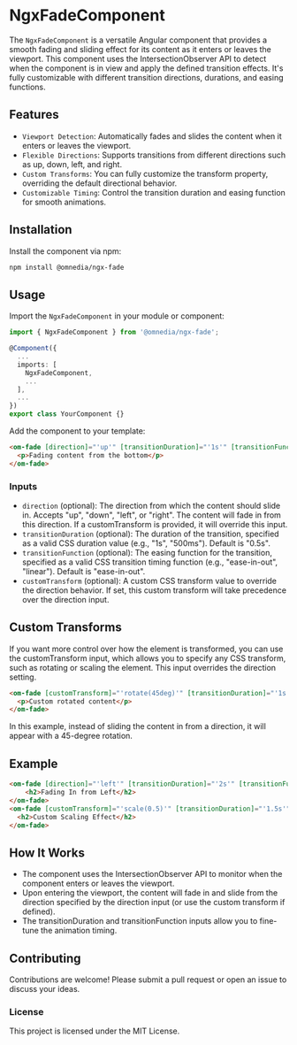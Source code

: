 # NgxFadeComponent

The `NgxFadeComponent` is a versatile Angular component that provides a smooth fading and sliding effect for its content as it enters or leaves the viewport. This component uses the IntersectionObserver API to detect when the component is in view and apply the defined transition effects. It's fully customizable with different transition directions, durations, and easing functions.

## Features

- `Viewport Detection`: Automatically fades and slides the content when it enters or leaves the viewport.
- `Flexible Directions`: Supports transitions from different directions such as up, down, left, and right.
- `Custom Transforms`: You can fully customize the transform property, overriding the default directional behavior.
- `Customizable Timing`: Control the transition duration and easing function for smooth animations.

## Installation

Install the component via npm:

```bash
npm install @omnedia/ngx-fade
```

## Usage

Import the `NgxFadeComponent` in your module or component:

```typescript
import { NgxFadeComponent } from '@omnedia/ngx-fade';

@Component({
  ...
  imports: [
    NgxFadeComponent,
    ...
  ],
  ...
})
export class YourComponent {}
```

Add the component to your template:

```html
<om-fade [direction]="'up'" [transitionDuration]="'1s'" [transitionFunction]="'ease-out'">
  <p>Fading content from the bottom</p>
</om-fade>
```

### Inputs

- `direction` (optional): The direction from which the content should slide in. Accepts "up", "down", "left", or "right". The content will fade in from this direction. If a customTransform is provided, it will override this input.
- `transitionDuration` (optional): The duration of the transition, specified as a valid CSS duration value (e.g., "1s", "500ms"). Default is "0.5s".
- `transitionFunction` (optional): The easing function for the transition, specified as a valid CSS transition timing function (e.g., "ease-in-out", "linear"). Default is "ease-in-out".
- `customTransform` (optional): A custom CSS transform value to override the direction behavior. If set, this custom transform will take precedence over the direction input.

## Custom Transforms

If you want more control over how the element is transformed, you can use the customTransform input, which allows you to specify any CSS transform, such as rotating or scaling the element. This input overrides the direction setting.

```html
<om-fade [customTransform]="'rotate(45deg)'" [transitionDuration]="'1s'">
  <p>Custom rotated content</p>
</om-fade>
```

In this example, instead of sliding the content in from a direction, it will appear with a 45-degree rotation.

## Example

```html
<om-fade [direction]="'left'" [transitionDuration]="'2s'" [transitionFunction]="'ease-in'">
    <h2>Fading In from Left</h2>
</om-fade>
<om-fade [customTransform]="'scale(0.5)'" [transitionDuration]="'1.5s'">
  <h2>Custom Scaling Effect</h2>
</om-fade>
```

## How It Works

- The component uses the IntersectionObserver API to monitor when the component enters or leaves the viewport.
- Upon entering the viewport, the content will fade in and slide from the direction specified by the direction input (or use the custom transform if defined).
- The transitionDuration and transitionFunction inputs allow you to fine-tune the animation timing.

## Contributing

Contributions are welcome! Please submit a pull request or open an issue to discuss your ideas.

### License

This project is licensed under the MIT License.

